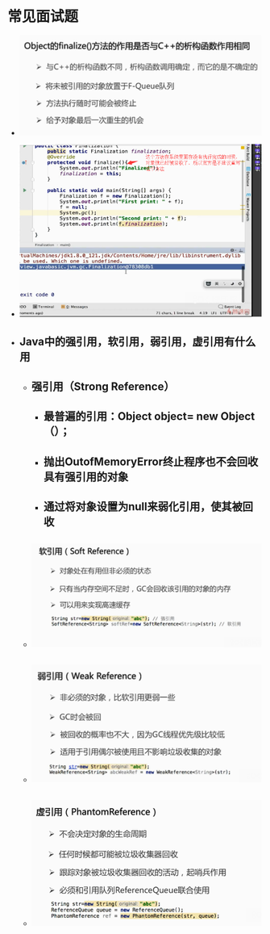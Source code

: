# 常见面试题

* ![](/常见/1.png)

* ![](/常见/2.png)

* ## Java中的强引用，软引用，弱引用，虚引用有什么用

  * ## 强引用（Strong Reference）

    * ## 最普遍的引用：Object object= new Object（）；
    * ## 抛出OutofMemoryError终止程序也不会回收具有强引用的对象
    * ## 通过将对象设置为null来弱化引用，使其被回收
  * ## ![](/常见/3.png)
  * ## ![](/常见/4.png)
  * ## ![](/常见/6.png)



